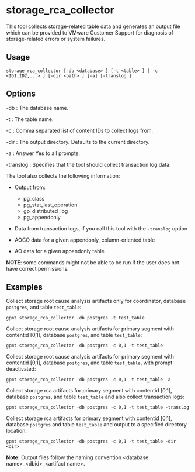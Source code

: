 # storage_rca_collector 

This tool collects storage-related table data and generates an output file which can be provided to VMware Customer Support for diagnosis of storage-related errors or system failures.

## <a id="usage"></a>Usage 

```
storage_rca_collector [-db <database> ] [-t <table> ] | -c <ID1,ID2,...> ] [-dir <path> ] [-a] [-translog ]
```

## <a id="opts"></a>Options 

-db
:   The database name.

-t
:   The table name.

-c
:   Comma separated list of content IDs to collect logs from.

-dir
:   The output directory. Defaults to the current directory.

-a
:   Answer Yes to all prompts.

-translog
:   Specifies that the tool should collect transaction log data. 

The tool also collects the following information:

- Output from:

    - pg_class
    - pg_stat_last_operation
    - gp_distributed_log
    - pg_appendonly

- Data from transaction logs, if you call this tool with the `-translog` option

- AOCO data for a given appendonly, column-oriented table

- AO data for a given appendonly table

**NOTE**: some commands might not be able to be run if the user does not have correct permissions.

## <a id="exs"></a>Examples 

Collect storage root cause analysis artifacts only for coordinator, database `postgres`, and table `test_table`:

```
gpmt storage_rca_collector -db postgres -t test_table
```

Collect storage root cause analysis artifacts for primary segment with contentid [0,1], database `postgres`, and table `test_table`:

```
gpmt storage_rca_collector -db postgres -c 0,1 -t test_table
```

Collect storage root cause analysis artifacts for primary segment with contentid [0,1], database `postgres`, and table `test_table`, with prompt deactivated:

```
gpmt storage_rca_collector -db postgres -c 0,1 -t test_table -a
```

Collect storage rca artifacts for primary segment with contentid [0,1], database `postgres`, and table `test_table` and also collect transaction logs:

```
gpmt storage_rca_collector -db postgres -c 0,1 -t test_table -transLog
```

Collect storage rca artifacts for primary segment with contentid [0,1], database `postgres` and table `test_table` and output to a specified directory location.

```
gpmt storage_rca_collector -db postgres -c 0,1 -t test_table -dir <dir>
```

**Note:** Output files follow the naming convention \<database name>\_\<dbid>\_\<artifact name>.
